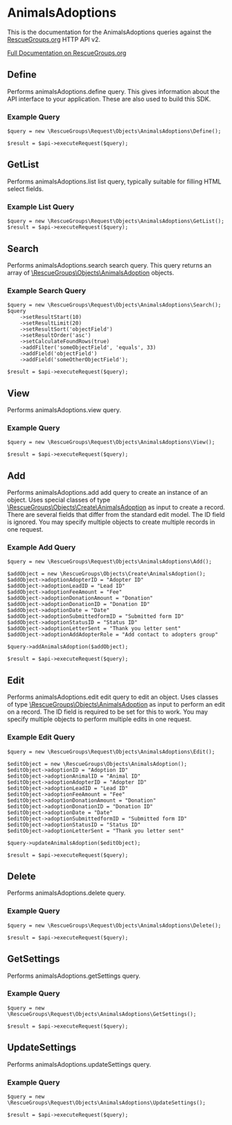 # AnimalsAdoptions

This is the documentation for the AnimalsAdoptions queries against the [RescueGroups.org](https://www.rescuegroups.org/) HTTP API v2.

[Full Documentation on RescueGroups.org](https://userguide.rescuegroups.org/display/APIDG/Object+definitions#Objectdefinitions-animalsAdoptions)

## Define






Performs animalsAdoptions.define query. This gives information about the API interface to your application. These are also used to build this SDK.

### Example Query

    $query = new \RescueGroups\Request\Objects\AnimalsAdoptions\Define();

    $result = $api->executeRequest($query);


## GetList


Performs animalsAdoptions.list list query, typically suitable for filling HTML select fields.

### Example List Query

    $query = new \RescueGroups\Request\Objects\AnimalsAdoptions\GetList();
    $result = $api->executeRequest($query);






## Search

Performs animalsAdoptions.search search query. This query returns an array of [\RescueGroups\Objects\AnimalsAdoption](../../src/Objects/AnimalsAdoption.php) objects.

### Example Search Query

    $query = new \RescueGroups\Request\Objects\AnimalsAdoptions\Search();
    $query
        ->setResultStart(10)
        ->setResultLimit(20)
        ->setResultSort('objectField')
        ->setResultOrder('asc')
        ->setCalculateFoundRows(true)
        ->addFilter('someObjectField', 'equals', 33)
        ->addField('objectField')
        ->addField('someOtherObjectField');

    $result = $api->executeRequest($query);







## View







Performs animalsAdoptions.view query.

### Example Query

    $query = new \RescueGroups\Request\Objects\AnimalsAdoptions\View();

    $result = $api->executeRequest($query);


## Add





Performs animalsAdoptions.add add query to create an instance of an object. Uses special classes of type [\RescueGroups\Objects\Create\AnimalsAdoption](../../src/Objects/AnimalsAdoption.php) as input to create a record. There are several fields that differ from the standard edit model. The ID field is ignored. You may specify multiple objects to create multiple records in one request.

### Example Add Query

    $query = new \RescueGroups\Request\Objects\AnimalsAdoptions\Add();

    $addObject = new \RescueGroups\Objects\Create\AnimalsAdoption();
    $addObject->adoptionAdopterID = "Adopter ID"
    $addObject->adoptionLeadID = "Lead ID"
    $addObject->adoptionFeeAmount = "Fee"
    $addObject->adoptionDonationAmount = "Donation"
    $addObject->adoptionDonationID = "Donation ID"
    $addObject->adoptionDate = "Date"
    $addObject->adoptionSubmittedformID = "Submitted form ID"
    $addObject->adoptionStatusID = "Status ID"
    $addObject->adoptionLetterSent = "Thank you letter sent"
    $addObject->adoptionAddAdopterRole = "Add contact to adopters group"

    $query->addAnimalsAdoption($addObject);

    $result = $api->executeRequest($query);



## Edit



Performs animalsAdoptions.edit edit query to edit an object. Uses classes of type [\RescueGroups\Objects\AnimalsAdoption](../../src/Objects/AnimalsAdoption.php) as input to perform an edit on a record. The ID field is required to be set for this to work. You may specify multiple objects to perform multiple edits in one request.

### Example Edit Query

    $query = new \RescueGroups\Request\Objects\AnimalsAdoptions\Edit();

    $editObject = new \RescueGroups\Objects\AnimalsAdoption();
    $editObject->adoptionID = "Adoption ID"
    $editObject->adoptionAnimalID = "Animal ID"
    $editObject->adoptionAdopterID = "Adopter ID"
    $editObject->adoptionLeadID = "Lead ID"
    $editObject->adoptionFeeAmount = "Fee"
    $editObject->adoptionDonationAmount = "Donation"
    $editObject->adoptionDonationID = "Donation ID"
    $editObject->adoptionDate = "Date"
    $editObject->adoptionSubmittedformID = "Submitted form ID"
    $editObject->adoptionStatusID = "Status ID"
    $editObject->adoptionLetterSent = "Thank you letter sent"

    $query->updateAnimalsAdoption($editObject);

    $result = $api->executeRequest($query);





## Delete







Performs animalsAdoptions.delete query.

### Example Query

    $query = new \RescueGroups\Request\Objects\AnimalsAdoptions\Delete();

    $result = $api->executeRequest($query);


## GetSettings







Performs animalsAdoptions.getSettings query.

### Example Query

    $query = new \RescueGroups\Request\Objects\AnimalsAdoptions\GetSettings();

    $result = $api->executeRequest($query);


## UpdateSettings







Performs animalsAdoptions.updateSettings query.

### Example Query

    $query = new \RescueGroups\Request\Objects\AnimalsAdoptions\UpdateSettings();

    $result = $api->executeRequest($query);


